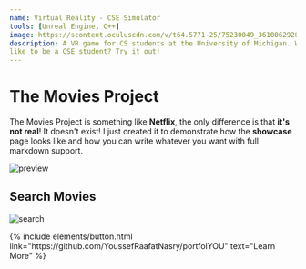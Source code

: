 ```yaml
---
name: Virtual Reality - CSE Simulator
tools: [Unreal Engine, C++]
image: https://scontent.oculuscdn.com/v/t64.5771-25/75230049_361006292008462_6980935790468591782_n.png?_nc_cat=1&ccb=1-7&_nc_sid=6e7a0a&_nc_ohc=CPC6UhjIP_UAX-_1e7K&_nc_ht=scontent.oculuscdn.com&oh=00_AfBuU3acCK6g5zfvNbomVJFyfcdeUNJaqLq_a_r_2mNZEA&oe=65CF7A14
description: A VR game for CS students at the University of Michigan. Want to experience what it's 
like to be a CSE student? Try it out!
---
```


# The Movies Project

The Movies Project is something like **Netflix**, the only difference is that **it's not real**! It doesn't exist! I just created it to demonstrate how the **showcase** page looks like and how you can write whatever you want with full markdown support.

![preview](https://www.sketchappsources.com/resources/source-image/we-were-soldiers-landing-page-dbruggisser.jpg)

## Search Movies

![search](https://www.sketchappsources.com/resources/source-image/microsoft-windows-10-virtual-keyboard-diogo-sousa.png)

<p class="text-center">
{% include elements/button.html link="https://github.com/YoussefRaafatNasry/portfolYOU" text="Learn More" %}
</p>